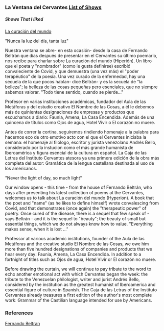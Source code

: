 
### La Ventana del Cervantes [List of Shows](https://www.rtve.es/alacarta/audios/la-ventana-del-cervantes)

##### Shows That I liked

[La curación del mundo](https://www.rtve.es/alacarta/audios/la-ventana-del-cervantes/curacion-mundo19-12-20/5741882/)

"Nunca la luz del día, tanta luz"

Nuestra ventana se abre- en esta ocasión- desde la casa de Fernando Beltrán que días después de presentar en el Cervantes su último poemario, nos recibe para charlar sobre La curación del mundo (Hiperión). Un libro que el poeta y "nombrador" (como le gusta definirse) escribió convaleciente de Covid, y que demuestra (una vez más) el "poder terapéutico" de la poesía. Una vez curado de la enfermedad, hay una secuela de la que pocos hablan- dice Beltrán- y es la secuela de "la belleza"; la belleza de las cosas pequeñas pero esenciales, que no siempre sabemos valorar. "Todo tiene sentido, cuando se pierde..."

Profesor en varias instituciones académicas, fundador del Aula de las Metáforas y del estudio creativo El Nombre de las Cosas, a él le debemos más de quinientas designaciones de empresas y productos que escuchamos a diario: Faunia, Amena, La Casa Encendida. Además de una quincena de títulos como Ojos de agua, Hotel Vivir o El corazón no muere.

Antes de correr la cortina, seguiremos rindiendo homenaje a la palabra para hacernos eco de otro emotivo acto con el que el Cervantes iniciaba la semana: el homenaje al filólogo, escritor y jurista venezolano Andrés Bello, considerado por la instucion como el más grande humanista de  Iberoamérica y figura esencial de la cultura en español. La Caja de las Letras del Instituto Cervantes atesora ya una primera edición de la obra más completa del autor: Gramática de la lengua castellana  destinada al uso de los americanos.

"Never the light of day, so much light"

Our window opens - this time - from the house of Fernando Beltrán, who days after presenting his latest collection of poems at the Cervantes, welcomes us to talk about La curación del mundo (Hyperion). A book that the poet and "name" (as he likes to define himself) wrote convalescing from Covid, and that demonstrates (once again) the "therapeutic power" of poetry. Once cured of the disease, there is a sequel that few speak of - says Beltrán - and it is the sequel to "beauty"; the beauty of small but essential things, which we do not always know how to value. "Everything makes sense, when it is lost ..."

Professor at various academic institutions, founder of the Aula de las Metáforas and the creative studio El Nombre de las Cosas, we owe him more than five hundred designations of companies and products that we hear every day: Faunia, Amena, La Casa Encendida. In addition to a fortnight of titles such as Ojos de agua, Hotel Vivir or El corazón no muere.

Before drawing the curtain, we will continue to pay tribute to the word to echo another emotional act with which Cervantes began the week: the tribute to the Venezuelan philologist, writer and jurist Andrés Bello, considered by the institution as the greatest humanist of Iberoamerica and essential figure of culture in Spanish. The Caja de las Letras of the Instituto Cervantes already treasures a first edition of the author's most complete work: Grammar of the Castilian language intended for use by Americans.

### References

[Fernando Beltran](https://www.google.com/search?gs_ssp=eJzj4tZP1zc0Mko3LqkoMGD0Ek9LLcpLzEvJV0hKzSkpOrwwT6EgP7UkEQDt4w2J&q=fernando+beltr%C3%A1n+poeta&oq=fernando+beltran+poet&aqs=chrome.1.69i57j46.15810j0j7&sourceid=chrome&ie=UTF-8)
